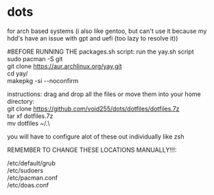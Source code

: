 # dots
for arch based systems
(i also like gentoo, but can't use it because my hdd's have an issue with gpt and uefi (too lazy to resolve it))

#BEFORE RUNNING THE packages.sh script: run the yay.sh script \
sudo pacman -S git \
git clone https://aur.archlinux.org/yay.git \
cd yay/ \
makepkg -si --noconfirm

instructions: drag and drop all the files or move them into your home directory:\
git clone https://github.com/void255/dots/dotfiles/dotfiles.7z \
tar xf dotfiles.7z \
mv dotfiles ~/.\

you will have to configure alot of these out individually like zsh


REMEMBER TO CHANGE THESE LOCATIONS MANUALLY!!!:

/etc/default/grub \
/etc/sudoers \
/etc/pacman.conf \
/etc/doas.conf
